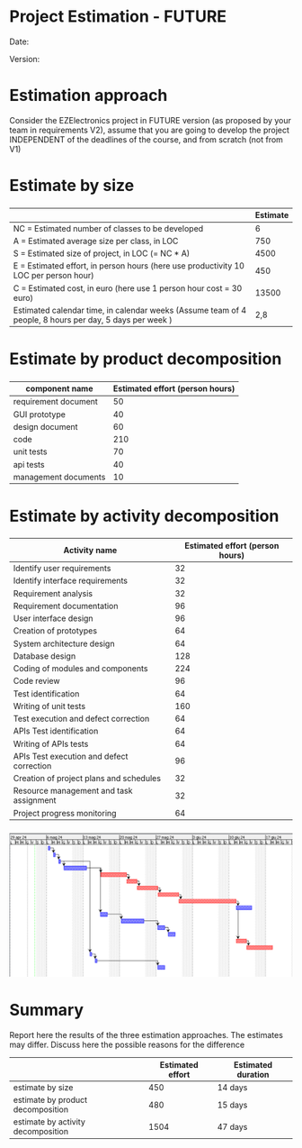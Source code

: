 # Project Estimation - FUTURE
Date:

Version:


# Estimation approach
Consider the EZElectronics  project in FUTURE version (as proposed by your team in requirements V2), assume that you are going to develop the project INDEPENDENT of the deadlines of the course, and from scratch (not from V1)
# Estimate by size
### 
|             | Estimate                        |             
| ----------- | ------------------------------- |  
| NC =  Estimated number of classes to be developed   | 6                            |             
|  A = Estimated average size per class, in LOC       |  750                          | 
| S = Estimated size of project, in LOC (= NC * A) | 4500 |
| E = Estimated effort, in person hours (here use productivity 10 LOC per person hour)  | 450                                     |   
| C = Estimated cost, in euro (here use 1 person hour cost = 30 euro) | 13500 | 
| Estimated calendar time, in calendar weeks (Assume team of 4 people, 8 hours per day, 5 days per week ) | 2,8                   |               

# Estimate by product decomposition
### 
|         component name    | Estimated effort (person hours)   |             
| ----------- | ------------------------------- | 
|requirement document    | 50 |
| GUI prototype | 40 |
|design document | 60 |
|code | 210 |
| unit tests | 70 |
| api tests | 40 |
| management documents  | 10 |



# Estimate by activity decomposition
### 
|         Activity name    | Estimated effort (person hours)   |             
| ----------- | ------------------------------- | 
| Identify user requirements | 32 |
| Identify interface requirements | 32 |
| Requirement analysis | 32 |
| Requirement documentation | 96 |
| User interface design | 96 |
| Creation of prototypes | 64 |
| System architecture design | 64 |
| Database design | 128 |
| Coding of modules and components | 224 |
| Code review | 96 |
| Test identification | 64 |
| Writing of unit tests | 160 |
| Test execution and defect correction | 64 |
| APIs Test identification | 64 |
| Writing of APIs tests | 64 |
| APIs Test execution and defect correction | 96 |
| Creation of project plans and schedules | 32 |
| Resource management and task assignment | 32 |
| Project progress monitoring | 64 |

###
![Gantt Chart](diagrams/V2/Gantt_v2.png "Gantt Chart")

# Summary

Report here the results of the three estimation approaches. The  estimates may differ. Discuss here the possible reasons for the difference

|             | Estimated effort                        |   Estimated duration |          
| ----------- | ------------------------------- | ---------------|
| estimate by size | 450 | 14 days |
| estimate by product decomposition | 480 | 15 days |
| estimate by activity decomposition | 1504 | 47 days |





